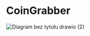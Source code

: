 # CoinGrabber

![Diagram bez tytułu drawio (2)](https://github.com/Jesoenn/CoinGrabber/assets/147878425/d5d14d34-17b4-4020-a441-5f214e578777)

